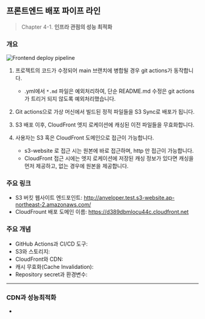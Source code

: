 ## 프론트엔드 배포 파이프 라인

> Chapter 4-1. **인프라 관점의 성능 최적화**

### 개요
![Frontend deploy pipeline](https://github.com/user-attachments/assets/ae115427-e6d4-40e2-97d1-4525da36f392)

1. 프로젝트의 코드가 수정되어 main 브랜치에 병합될 경우 git actions가 동작합니다.

   - .yml에서 `*.md` 파일은 예외처리하여, 단순 README.md 수정은 git actions 가 트리거 되지 않도록 예외처리했습니다.

2. Git actions으로 가상 머신에서 빌드된 정적 파일들을 S3 Sync로 배포가 됩니다.
3. S3 배포 이후, CloudFront 엣지 로케이션에 캐싱된 이전 파일들을 무효화합니다.
4. 사용자는 S3 혹은 CloudFront 도메인으로 접근이 가능합니다.

   -  s3-website 로 접근 시는 원본에 바로 접근하며, http 만 접근이 가능합니다.
   -  CloudFront 접근 시에는 엣지 로케이션에 저장된 캐싱 정보가 있다면 캐싱을 먼저 제공하고, 없는 경우에 원본을 제공합니다.


### 주요 링크

- S3 버킷 웹사이트 엔드포인트: http://anveloper.test.s3-website.ap-northeast-2.amazonaws.com/
- CloudFrount 배포 도메인 이름: https://d389dbmlocu44c.cloudfront.net

### 주요 개념

- GitHub Actions과 CI/CD 도구:
- S3와 스토리지:
- CloudFront와 CDN:
- 캐시 무효화(Cache Invalidation):
- Repository secret과 환경변수:

---

### CDN과 성능최적화

-
